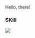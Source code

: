 Hello, there!

### SKill
![](https://img.shields.io/badge/Python-3776AB?style=for-the-badge&logo=python&logoColor=white)
